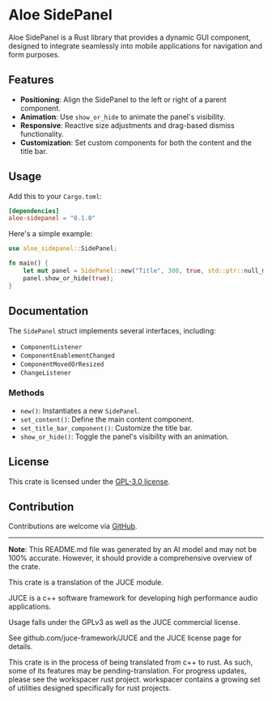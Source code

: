 # Aloe SidePanel

Aloe SidePanel is a Rust library that provides a dynamic GUI component, designed to integrate seamlessly into mobile applications for navigation and form purposes.

## Features

- **Positioning**: Align the SidePanel to the left or right of a parent component.
- **Animation**: Use `show_or_hide` to animate the panel's visibility.
- **Responsive**: Reactive size adjustments and drag-based dismiss functionality.
- **Customization**: Set custom components for both the content and the title bar.

## Usage

Add this to your `Cargo.toml`:

```toml
[dependencies]
aloe-sidepanel = "0.1.0"
```

Here's a simple example:

```rust
use aloe_sidepanel::SidePanel;

fn main() {
    let mut panel = SidePanel::new("Title", 300, true, std::ptr::null_mut(), None);
    panel.show_or_hide(true);
}
```

## Documentation

The `SidePanel` struct implements several interfaces, including:

- `ComponentListener`
- `ComponentEnablementChanged`
- `ComponentMovedOrResized`
- `ChangeListener`

### Methods

- `new()`: Instantiates a new `SidePanel`.
- `set_content()`: Define the main content component.
- `set_title_bar_component()`: Customize the title bar.
- `show_or_hide()`: Toggle the panel's visibility with an animation.

## License

This crate is licensed under the [GPL-3.0 license](https://opensource.org/licenses/GPL-3.0).

## Contribution

Contributions are welcome via [GitHub](https://github.com/klebs6/aloe-rs).

---

**Note**: This README.md file was generated by an AI model and may not be 100% accurate. However, it should provide a comprehensive overview of the crate.

This crate is a translation of the JUCE module.

JUCE is a c++ software framework for developing high performance audio applications.

Usage falls under the GPLv3 as well as the JUCE commercial license.

See github.com/juce-framework/JUCE and the JUCE license page for details.

This crate is in the process of being translated from c++ to rust. As such, some of its features may be pending-translation. For progress updates, please see the workspacer rust project. workspacer contains a growing set of utilities designed specifically for rust projects.
